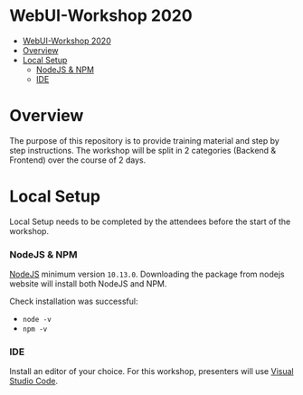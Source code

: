 # WebUI-Workshop 2020

- [WebUI-Workshop 2020](#webui-workshop-2020)
- [Overview](#overview)
- [Local Setup](#local-setup)
    - [NodeJS & NPM](#nodejs--npm)
    - [IDE](#ide)

# Overview

The purpose of this repository is to provide training material and step by step instructions. The workshop will be split in 2 categories (Backend & Frontend) over the course of 2 days. 

# Local Setup

Local Setup needs to be completed by the attendees before the start of the workshop.

### NodeJS & NPM
[NodeJS](https://nodejs.org/en/) minimum version `10.13.0`. 
Downloading the package from nodejs website will install both NodeJS and NPM.

Check installation was successful: 
* `node -v`
* `npm -v`

### IDE
Install an editor of your choice. For this workshop, presenters will use [Visual Studio Code](https://code.visualstudio.com).
